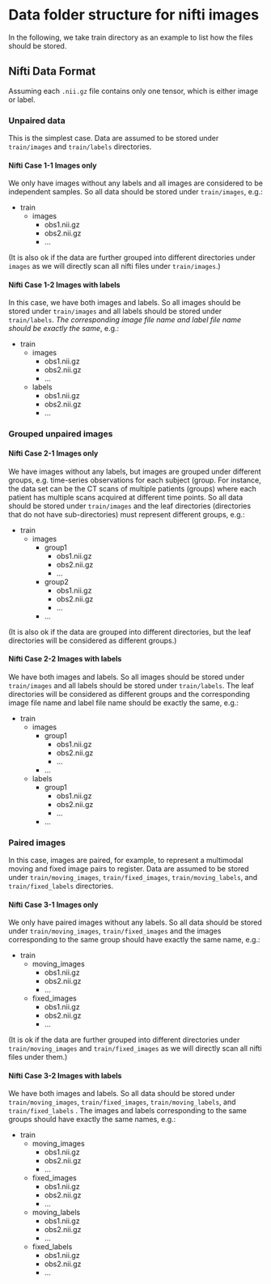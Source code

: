 

# Data folder structure for nifti images 

In the following, we take train directory as an example to list how the files should be stored.

## Nifti Data Format

Assuming each `.nii.gz` file contains only one tensor, which is either image or label.

### Unpaired data
This is the simplest case. Data are assumed to be stored under `train/images` and `train/labels` directories.

#### Nifti Case 1-1 Images only

We only have images without any labels and all images are considered to be independent samples. So all data should be stored under `train/images`, e.g.:

- train
  - images
    - obs1.nii.gz
    - obs2.nii.gz
    - ...

(It is also ok if the data are further grouped into different directories under `images` as we will directly scan all nifti files under `train/images`.)

#### Nifti Case 1-2 Images with labels

In this case, we have both images and labels. So all images should be stored under `train/images` and all labels should be stored under `train/labels`. _The corresponding image file name and label file name should be exactly the same_, e.g.:

- train
  - images
    - obs1.nii.gz
    - obs2.nii.gz
    - ...
  - labels
    - obs1.nii.gz
    - obs2.nii.gz
    - ...



### Grouped unpaired images

#### Nifti Case 2-1 Images only

We have images without any labels, but images are grouped under different groups, e.g. time-series observations for each subject (group. For instance, the data set can be the CT scans of multiple patients (groups) where each patient has multiple scans acquired at different time points. So all data should be stored under `train/images` and the leaf directories (directories that do not have sub-directories) must represent different groups, e.g.:

- train
  - images
    - group1
      - obs1.nii.gz
      - obs2.nii.gz
      - ...
    - group2
      - obs1.nii.gz
      - obs2.nii.gz
      - ...
    - ...

(It is also ok if the data are grouped into different directories, but the leaf directories will be considered as different groups.)


#### Nifti Case 2-2 Images with labels

We have both images and labels. So all images should be stored under `train/images` and all labels should be stored under `train/labels`.  The leaf directories will be considered as different groups and the corresponding image file name and label file name should be exactly the same, e.g.:

- train
  - images
    - group1
      - obs1.nii.gz
      - obs2.nii.gz
      - ...
    - ...
  - labels
    - group1
      - obs1.nii.gz
      - obs2.nii.gz
      - ...
    - ...

### Paired images

In this case, images are paired, for example, to represent a multimodal moving and fixed image pairs to register. Data are assumed to be stored under `train/moving_images`, `train/fixed_images`, `train/moving_labels`, and `train/fixed_labels` directories.

#### Nifti Case 3-1 Images only

We only have paired images without any labels. So all data should be stored under `train/moving_images`, `train/fixed_images` and the images corresponding to the same group should have exactly the same name, e.g.:

- train
  - moving_images
    - obs1.nii.gz
    - obs2.nii.gz
    - ...
  - fixed_images
    - obs1.nii.gz
    - obs2.nii.gz
    - ...

(It is ok if the data are further grouped into different directories under `train/moving_images` and `train/fixed_images` as we will directly scan all nifti files under them.)


#### Nifti Case 3-2 Images with labels

We have both images and labels. So all data should be stored under `train/moving_images`, `train/fixed_images`, `train/moving_labels`, and `train/fixed_labels` . The images and labels corresponding to the same groups should have exactly the same names, e.g.:

- train
  - moving_images
    - obs1.nii.gz
    - obs2.nii.gz
    - ...
  - fixed_images
    - obs1.nii.gz
    - obs2.nii.gz
    - ...
  - moving_labels
    - obs1.nii.gz
    - obs2.nii.gz
    - ...
  - fixed_labels
    - obs1.nii.gz
    - obs2.nii.gz
    - ...

